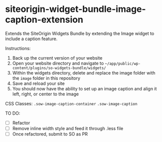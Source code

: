 # siteorigin-widget-bundle-image-caption-extension
Extends the SiteOrigin Widgets Bundle by extending the Image widget to include a caption feature.

Instructions: 

1. Back up the current version of your website
2. Open your website directory and navigate to `~/app/public/wp-content/plugins/so-widgets-bundle/widgets/`
3. Within the widgets directory, delete and replace the image folder with the `image` folder in this repository
4. Save and reload your site
5. You should now have the ability to set up an image caption and align it left, right, or center to the image

CSS Classes:
`.sow-image-caption-container`
`.sow-image-caption`

TO DO:
- [ ] Refactor
- [ ] Remove inline width style and feed it through .less file
- [ ] Once refactored, submit to SO as PR
